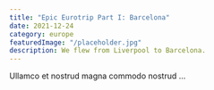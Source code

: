 ```yaml
---
title: "Epic Eurotrip Part I: Barcelona"
date: 2021-12-24
category: europe
featuredImage: "/placeholder.jpg"
description: We flew from Liverpool to Barcelona.
---
```


Ullamco et nostrud magna commodo nostrud ...